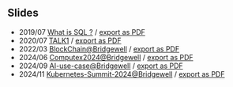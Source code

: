 ## Slides

- 2019/07 [What is SQL ?](https://charlychiu.github.io/presentation/NCKU-CSIE-IIR-Summer-Course/index.html) / [export as PDF](https://charlychiu.github.io/presentation/NCKU-CSIE-IIR-Summer-Course/index.html?print-pdf)
- 2020/07 [TALK1](https://charlychiu.github.io/presentation/NCKU-CSIE-IIR-2020-TALK1/index.html) / [export as PDF](https://charlychiu.github.io/presentation/NCKU-CSIE-IIR-2020-TALK1/index.html?print-pdf)
- 2022/03 [BlockChain@Bridgewell](https://charlychiu.github.io/presentation/Bridgewell-BlockChain/index.html) / [export as PDF](https://charlychiu.github.io/presentation/Bridgewell-BlockChain/index.html?print-pdf)
- 2024/06 [Computex2024@Bridgewell](https://charlychiu.github.io/presentation/Bridgewell-Computex2024/index.html) / [export as PDF](https://charlychiu.github.io/presentation/Bridgewell-Computex2024/index.html?print-pdf)
- 2024/09 [AI-use-case@Bridgewell](https://charlychiu.github.io/presentation/Bridgewell-AI-use-case/index.html) / [export as PDF](https://charlychiu.github.io/presentation/Bridgewell-AI-use-case/index.html?print-pdf)
- 2024/11 [Kubernetes-Summit-2024@Bridgewell](https://charlychiu.github.io/presentation/Bridgewell-Kubernetes-Summit-2024/index.html) / [export as PDF](https://charlychiu.github.io/presentation/Bridgewell-Kubernetes-Summit-2024/index.html?print-pdf)

